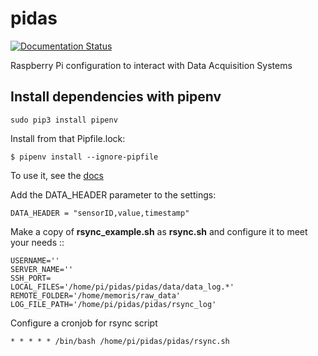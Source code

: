 # pidas

[![Documentation Status](https://readthedocs.org/projects/pidas/badge/?version=latest)](http://pidas.readthedocs.io/en/latest/?badge=latest)
    
Raspberry Pi configuration to interact with Data Acquisition Systems

## Install dependencies with pipenv

    sudo pip3 install pipenv

Install from that Pipfile.lock:

    $ pipenv install --ignore-pipfile

To use it, see the [docs](http://pidas.readthedocs.io/en/latest/start.html)

Add the DATA_HEADER parameter to the settings:

    DATA_HEADER = "sensorID,value,timestamp"
    
Make a copy of **rsync_example.sh** as **rsync.sh** and configure it to meet your needs ::

    USERNAME=''
    SERVER_NAME=''
    SSH_PORT=
    LOCAL_FILES='/home/pi/pidas/pidas/data/data_log.*'
    REMOTE_FOLDER='/home/memoris/raw_data'
    LOG_FILE_PATH='/home/pi/pidas/pidas/rsync_log'

Configure a cronjob for rsync script

    * * * * * /bin/bash /home/pi/pidas/pidas/rsync.sh